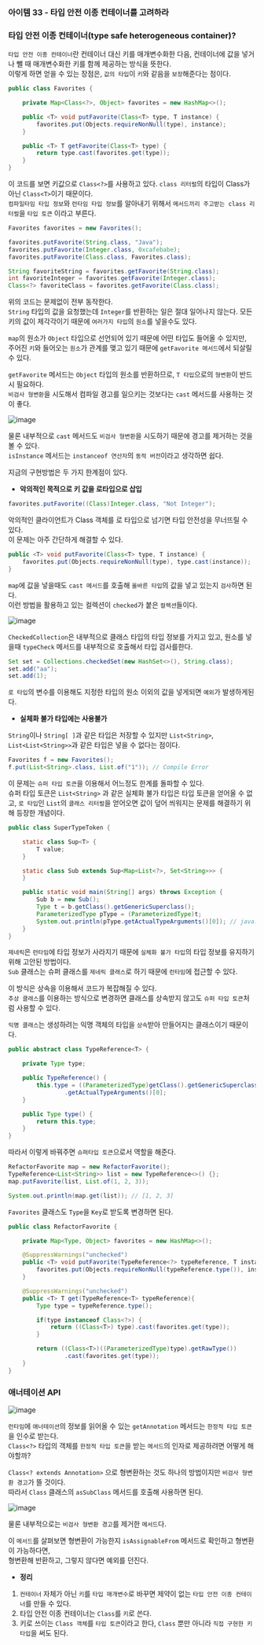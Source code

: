 ### 아이템 33 - 타입 안전 이종 컨테이너를 고려하라

### 타입 안전 이종 컨테이너(type safe heterogeneous container)?

`타입 안전 이종 컨테이너`란 컨테이너 대신 키를 매개변수화한 다음, 컨테이너에 값을 넣거나 뺄 때 매개변수화한 키를 함께 제공하는 방식을 뜻한다. <br>
이렇게 하면 얻을 수 있는 장점은, `값의 타입`이 `키`와 같음을 `보장`해준다는 점이다.

```java
public class Favorites {

    private Map<Class<?>, Object> favorites = new HashMap<>();

    public <T> void putFavorite(Class<T> type, T instance) {
        favorites.put(Objects.requireNonNull(type), instance);
    }

    public <T> T getFavorite(Class<T> type) {
        return type.cast(favorites.get(type));
    }
}
```

이 코드를 보면 키값으로 `Class<?>`를 사용하고 있다. `class 리터럴`의 타입이 Class가 아닌 `Class<T>`이기 때문이다. <br>
`컴파일타임 타입 정보`와 `런타임 타입 정보`를 알아내기 위해서 `메서드끼리 주고받는 class 리터럴`을 `타입 토큰` 이라고 부른다.

```java
Favorites favorites = new Favorites();

favorites.putFavorite(String.class, "Java");
favorites.putFavorite(Integer.class, 0xcafebabe);
favorites.putFavorite(Class.class, Favorites.class);

String favoriteString = favorites.getFavorite(String.class);
int favoriteInteger = favorites.getFavorite(Integer.class);
Class<?> favoriteClass = favorites.getFavorite(Class.class);
```

위의 코드는 문제없이 전부 동작한다. <br>
`String` 타입의 값을 요청했는데 `Integer`를 반환하는 일은 절대 일어나지 않는다. 모든 키의 값이 제각각이기 때문에 `여러가지 타입`의 `원소`를 넣을수도 있다.

`map`의 원소가 `Object` 타입으로 선언되어 있기 때문에 어떤 타입도 들어올 수 있지만, <br>
주어진 `키`와 들어오는 `원소`가 관계를 맺고 있기 때문에 `getFavorite 메서드`에서 되살릴 수 있다.

`getFavorite` 메서드는 `Object` 타입의 원소를 반환하므로, `T 타입`으로의 `형변환`이 반드시 필요하다. <br>
`비검사 형변환`을 시도해서 컴파일 경고를 일으키는 것보다는 `cast` 메서드를 사용하는 것이 좋다.

![image](https://github.com/Effective-Java-Study-Team/EffectiveJava/assets/91787050/ba079299-833b-44c4-ad35-7a2292a65c45)

물론 내부적으로 `cast` 메서드도 `비검사 형변환`을 시도하기 때문에 경고를 제거하는 것을 볼 수 있다. <br>
`isInstance` 메서드는 `instanceof 연산자`의 `동적 버전`이라고 생각하면 쉽다.

지금의 구현방법은 두 가지 한계점이 있다.

- **악의적인 목적으로 키 값을 로타입으로 삽입**

```java
favorites.putFavorite((Class)Integer.class, "Not Integer");
```

악의적인 클라이언트가 Class 객체를 로 타입으로 넘기면 타입 안전성을 무너뜨릴 수 있다. <br>
이 문제는 아주 간단하게 해결할 수 있다.

```java
public <T> void putFavorite(Class<T> type, T instance) {
    favorites.put(Objects.requireNonNull(type), type.cast(instance));
}
```

`map`에 값을 넣을때도 `cast 메서드`를 호출해 `올바른 타입`의 값을 넣고 있는지 `검사`하면 된다. <br>
이런 방법을 활용하고 있는 컬렉션이 `checked`가 붙은 `컬렉션`들이다.

![image](https://github.com/Effective-Java-Study-Team/EffectiveJava/assets/91787050/68a975f2-3d2f-4055-9135-babc8969477c)

`CheckedCollection`은 내부적으로 클래스 타입의 타입 정보를 가지고 있고, 원소를 넣을때 `typeCheck` 메서드를 내부적으로 호출해서 타입 검사를한다.

```java
Set set = Collections.checkedSet(new HashSet<>(), String.class);
set.add("aa");
set.add(1);
```

`로 타입`의 변수를 이용해도 지정한 타입의 원소 이외의 값을 넣게되면 `예외`가 발생하게된다.

- **실체화 불가 타입에는 사용불가**

`String`이나 `String[ ]`과 같은 타입은 저장할 수 있지만 `List<String>`, `List<List<String>>`과 같은 타입은 넣을 수 없다는 점이다.

```java
Favorites f = new Favorites();
f.put(List<String>.class, List.of("1")); // Compile Error
```

이 문제는 `슈퍼 타입 토큰`을 이용해서 어느정도 한계를 돌파할 수 있다. <br>
슈퍼 타입 토큰은 `List<String>` 과 같은 실체화 불가 타입은 타입 토큰을 얻어올 수 없고, `로 타입`인 `List`의 `클래스 리터럴`을 얻어오면 값이 덮어 씌워지는 문제를 해결하기 위해 등장한 개념이다.

```java
public class SuperTypeToken {

    static class Sup<T> {
        T value;
    }

    static class Sub extends Sup<Map<List<?>, Set<String>>> {
    }

    public static void main(String[] args) throws Exception {
        Sub b = new Sub();
        Type t = b.getClass().getGenericSuperclass();
        ParameterizedType pType = (ParameterizedType)t;
        System.out.println(pType.getActualTypeArguments()[0]); // java.util.Map<java.util.List<?>, java.util.Set<java.lang.String>>
    }
}
```

`제네릭`은 `런타임`에 타입 정보가 사라지기 때문에 `실체화 불가 타입`의 타입 정보를 유지하기 위해 고안된 방법이다. <br>
`Sub` 클래스는 슈퍼 클래스를 `제네릭 클래스`로 하기 때문에 `런타임`에 접근할 수 있다.

이 방식은 상속을 이용해서 코드가 복잡해질 수 있다. <br>
`추상 클래스`를 이용하는 방식으로 변경하면 클래스를 상속받지 않고도 `슈퍼 타입 토큰`처럼 사용할 수 있다.

`익명 클래스`는 생성하려는 익명 객체의 타입을 `상속`받아 만들어지는 클래스이기 때문이다.

```java
public abstract class TypeReference<T> {

    private Type type;

    public TypeReference() {
        this.type = ((ParameterizedType)getClass().getGenericSuperclass())
                .getActualTypeArguments()[0];
    }

    public Type type() {
        return this.type;
    }
}
```

따라서 이렇게 바꿔주면 `슈퍼타입 토큰`으로서 역할을 해준다.

```java
RefactorFavorite map = new RefactorFavorite();
TypeReference<List<String>> list = new TypeReference<>() {};
map.putFavorite(list, List.of(1, 2, 3));

System.out.println(map.get(list)); // [1, 2, 3]
```

`Favorites` 클래스도 `Type`을 `Key`로 받도록 변경하면 된다.

```java
public class RefactorFavorite {

    private Map<Type, Object> favorites = new HashMap<>();

    @SuppressWarnings("unchecked")
    public <T> void putFavorite(TypeReference<?> typeReference, T instance) {
        favorites.put(Objects.requireNonNull(typeReference.type()), instance);
    }

    @SuppressWarnings("unchecked")
    public <T> T get(TypeReference<T> typeReference){
        Type type = typeReference.type();

        if(type instanceof Class<?>) {
            return ((Class<T>) type).cast(favorites.get(type));
        }

        return ((Class<T>)((ParameterizedType)type).getRawType())
                .cast(favorites.get(type));
    }
}
```

### 애너테이션 API

![image](https://github.com/Effective-Java-Study-Team/EffectiveJava/assets/91787050/a72ca47d-49ce-4a9d-a82b-d67dcd77763c)

`런타임`에 `애너테이션`의 정보를 읽어올 수 있는 `getAnnotation` 메서드는 `한정적 타입 토큰`을 인수로 받는다. <br>
`Class<?>` 타입의 객체를 `한정적 타입 토큰`을 받는 `메서드`의 인자로 제공하려면 어떻게 해야할까?

`Class<? extends Annotation>` 으로 형변환하는 것도 하나의 방법이지만 `비검사 형변환 경고`가 뜰 것이다. <br>
따라서 `Class` 클래스의 `asSubClass` 메서드를 호출해 사용하면 된다.

![image](https://github.com/Effective-Java-Study-Team/EffectiveJava/assets/91787050/6fd9800d-3227-4e31-aeb7-e27d152a81a6)

물론 내부적으로는 `비검사 형변환 경고`를 제거한 `메서드`다.

이 `메서드`를 살펴보면 형변환이 가능한지 `isAssignableFrom` 메서드로 확인하고 형변환이 가능하다면, <br>
형변환해 반환하고, 그렇지 않다면 예외를 던진다.

- **정리**
1. `컨테이너` 자체가 아닌 `키`를 `타입 매개변수`로 바꾸면 제약이 없는 `타입 안전 이종 컨테이너`를 만들 수 있다.
2. 타입 안전 이종 컨테이너는 `Class`를 `키`로 쓴다.
3. 키로 쓰이는 `Class 객체`를 `타입 토큰`이라고 한다, `Class` 뿐만 아니라 `직접 구현한 키 타입`을 써도 된다.
